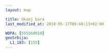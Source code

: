 ```yaml
---
layout: map

title: Okanj bara
last_modified_at: 2018-05-17T00:48:13+02:00

WDPA: [555560010]
geoSrbija:
  L1_183: [155]
---
```

